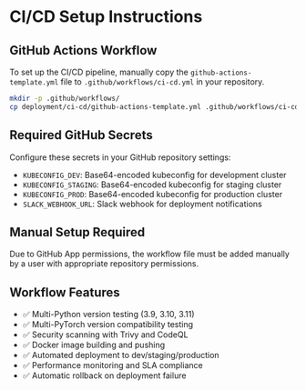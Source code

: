 # CI/CD Setup Instructions

## GitHub Actions Workflow

To set up the CI/CD pipeline, manually copy the `github-actions-template.yml` file to `.github/workflows/ci-cd.yml` in your repository.

```bash
mkdir -p .github/workflows/
cp deployment/ci-cd/github-actions-template.yml .github/workflows/ci-cd.yml
```

## Required GitHub Secrets

Configure these secrets in your GitHub repository settings:

- `KUBECONFIG_DEV`: Base64-encoded kubeconfig for development cluster
- `KUBECONFIG_STAGING`: Base64-encoded kubeconfig for staging cluster  
- `KUBECONFIG_PROD`: Base64-encoded kubeconfig for production cluster
- `SLACK_WEBHOOK_URL`: Slack webhook for deployment notifications

## Manual Setup Required

Due to GitHub App permissions, the workflow file must be added manually by a user with appropriate repository permissions.

## Workflow Features

- ✅ Multi-Python version testing (3.9, 3.10, 3.11)
- ✅ Multi-PyTorch version compatibility testing
- ✅ Security scanning with Trivy and CodeQL
- ✅ Docker image building and pushing
- ✅ Automated deployment to dev/staging/production
- ✅ Performance monitoring and SLA compliance
- ✅ Automatic rollback on deployment failure